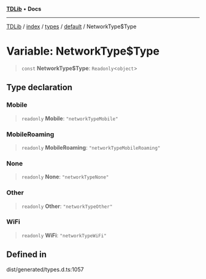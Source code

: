 [**TDLib**](../../../../../../README.md) • **Docs**

***

[TDLib](../../../../../../modules.md) / [index](../../../../../README.md) / [types](../../../README.md) / [default](../README.md) / NetworkType$Type

# Variable: NetworkType$Type

> `const` **NetworkType$Type**: `Readonly`\<`object`\>

## Type declaration

### Mobile

> `readonly` **Mobile**: `"networkTypeMobile"`

### MobileRoaming

> `readonly` **MobileRoaming**: `"networkTypeMobileRoaming"`

### None

> `readonly` **None**: `"networkTypeNone"`

### Other

> `readonly` **Other**: `"networkTypeOther"`

### WiFi

> `readonly` **WiFi**: `"networkTypeWiFi"`

## Defined in

dist/generated/types.d.ts:1057
